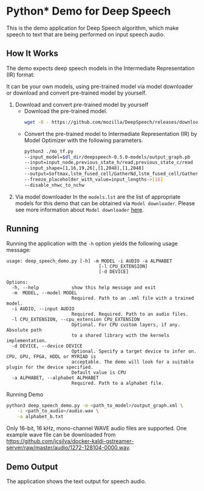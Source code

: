 Python* Demo for Deep Speech
===============================

This is the demo application for Deep Speech algorithm, which make speech to text that are being performed on input speech audio. 

How It Works
------------
The demo expects deep speech models in the Intermediate Representation (IR) format:

It can be your own models, using pre-trained model via model downloader or download and convert pre-trained model by yourself.

1. Download and convert pre-trained model by yourself
    * Download the pre-trained model.
      ```sh
      wget -O - https://github.com/mozilla/DeepSpeech/releases/download/v0.5.0/deepspeech-0.5.0-models.tar.gz | tar xvfz -
      ```
    * Convert the pre-trained model to Intermediate Representation (IR) by Model Optimizer with the following parameters.
      ```sh
      python3 ./mo_tf.py
      --input_model=$dl_dir/deepspeech-0.5.0-models/output_graph.pb
      --input=input_node,previous_state_h/read,previous_state_c/read
      --input_shape=[1,16,19,26],[1,2048],[1,2048]
      --output=Softmax,lstm_fused_cell/GatherNd,lstm_fused_cell/GatherNd_1
      --freeze_placeholder_with_value=input_lengths->[16]
      --disable_nhwc_to_nchw
      ```
2. Via model downloader
    In the `models.lst` are the list of appropriate models for this demo that can be obtained via `Model downloader`. Please see more information about `Model downloader` [here](../model_downloader/README.md).

Running
-------
Running the application with the `-h` option yields the following usage message:

```
usage: deep_speech_demo.py [-h] -m MODEL -i AUDIO -a ALPHABET
                                  [-l CPU_EXTENSION] 
                                  [-d DEVICE]

Options:
  -h, --help            show this help message and exit
  -m  MODEL, --model MODEL
                        Required. Path to an .xml file with a trained model.
  -i AUDIO, --input AUDIO
                        Required. Required. Path to an audio files.
  -l CPU_EXTENSION, --cpu_extension CPU_EXTENSION
                        Optional. For CPU custom layers, if any. Absolute path
                        to a shared library with the kernels implementation.
  -d DEVICE, --device DEVICE
                        Optional. Specify a target device to infer on. CPU, GPU, FPGA, HDDL or MYRIAD is
                        acceptable. The demo will look for a suitable plugin for the device specified.
                        Default value is CPU
  -a ALPHABET, --alphabet ALPHABET
                        Required. Path to a alphabet file.
```

Running Demo

```sh
python3 deep_speech_demo.py -m <path_to_model>/output_graph.xml \
    -i <path_to_audio>/audio.wav \
    -a alphabet_b.txt
```
Only 16-bit, 16 kHz, mono-channel WAVE audio files are supported. One example wave file can be downloaded from https://github.com/jcsilva/docker-kaldi-gstreamer-server/raw/master/audio/1272-128104-0000.wav.

Demo Output
------------
The application shows the text output for speech audio.

